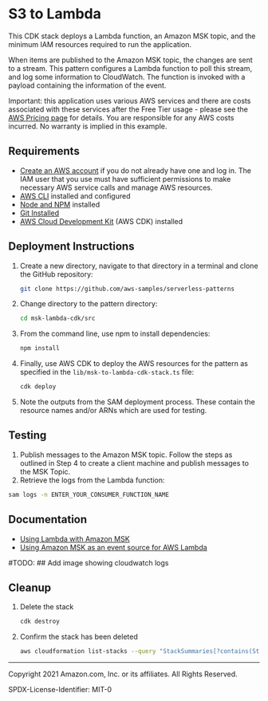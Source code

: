# S3 to Lambda

This CDK stack deploys a Lambda function, an Amazon MSK topic, and the minimum IAM resources required to run the application.

When items are published to the Amazon MSK topic, the changes are sent to a stream. This pattern configures a Lambda function to poll this stream, and log some information to CloudWatch. The function is invoked with a payload containing the information of the event.

Important: this application uses various AWS services and there are costs associated with these services after the Free Tier usage - please see the [AWS Pricing page](https://aws.amazon.com/pricing/) for details. You are responsible for any AWS costs incurred. No warranty is implied in this example.

## Requirements

- [Create an AWS account](https://portal.aws.amazon.com/gp/aws/developer/registration/index.html) if you do not already have one and log in. The IAM user that you use must have sufficient permissions to make necessary AWS service calls and manage AWS resources.
- [AWS CLI](https://docs.aws.amazon.com/cli/latest/userguide/install-cliv2.html) installed and configured
- [Node and NPM](https://nodejs.org/en/download/) installed
- [Git Installed](https://git-scm.com/book/en/v2/Getting-Started-Installing-Git)
- [AWS Cloud Development Kit](https://docs.aws.amazon.com/cdk/latest/guide/getting_started.html#getting_started_install) (AWS CDK) installed

## Deployment Instructions

1. Create a new directory, navigate to that directory in a terminal and clone the GitHub repository:
   ```sh
   git clone https://github.com/aws-samples/serverless-patterns
   ```
1. Change directory to the pattern directory:
   ```sh
   cd msk-lambda-cdk/src
   ```
1. From the command line, use npm to install dependencies:
   ```sh
   npm install
   ```
1. Finally, use AWS CDK to deploy the AWS resources for the pattern as specified in the `lib/msk-to-lambda-cdk-stack.ts` file:

   ```sh
   cdk deploy
   ```

1. Note the outputs from the SAM deployment process. These contain the resource names and/or ARNs which are used for testing.

## Testing

1. Publish messages to the Amazon MSK topic. Follow the steps as outlined in Step 4 to create a client machine and publish messages to the MSK Topic.
2. Retrieve the logs from the Lambda function:

```bash
sam logs -n ENTER_YOUR_CONSUMER_FUNCTION_NAME
```

## Documentation

- [Using Lambda with Amazon MSK](https://docs.aws.amazon.com/lambda/latest/dg/with-msk.html)
- [Using Amazon MSK as an event source for AWS Lambda](https://aws.amazon.com/blogs/compute/using-amazon-msk-as-an-event-source-for-aws-lambda/)

#TODO: ## Add image showing cloudwatch logs

<!-- ![Cloudwatch](images/cloudwatch-logs.png) -->

## Cleanup

1. Delete the stack
   ```bash
   cdk destroy
   ```
1. Confirm the stack has been deleted
   ```bash
   aws cloudformation list-stacks --query "StackSummaries[?contains(StackName,'STACK_NAME')].StackStatus"
   ```

---

Copyright 2021 Amazon.com, Inc. or its affiliates. All Rights Reserved.

SPDX-License-Identifier: MIT-0
